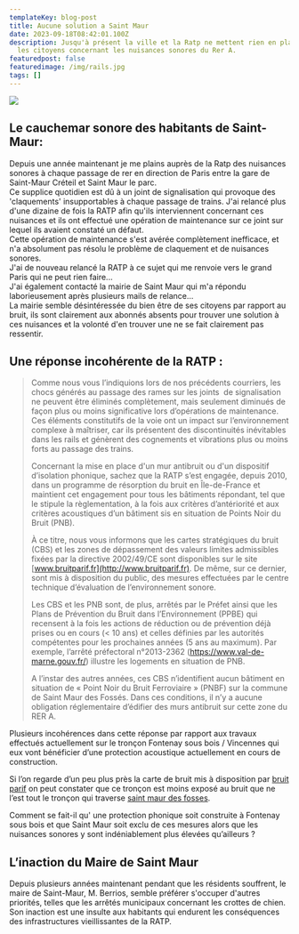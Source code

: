 ```yaml
---
templateKey: blog-post
title: Aucune solution a Saint Maur
date: 2023-09-18T08:42:01.100Z
description: Jusqu'à présent la ville et la Ratp ne mettent rien en place pour
  les citoyens concernant les nuisances sonores du Rer A.
featuredpost: false
featuredimage: /img/rails.jpg
tags: []
---
```

![](/img/rails.jpg)

## Le cauchemar sonore des habitants de Saint-Maur:

Depuis une année maintenant je me plains auprès de la Ratp des nuisances sonores à chaque passage de rer en direction de Paris entre la gare de Saint-Maur Créteil et Saint Maur le parc.\
Ce supplice quotidien est dû à un joint de signalisation qui provoque des 'claquements' insupportables à chaque passage de trains. J'ai relancé plus d'une dizaine de fois la RATP afin qu'ils interviennent concernant ces nuisances et ils ont effectué une opération de maintenance sur ce joint sur lequel ils avaient constaté un défaut.\
Cette opération de maintenance s'est avérée complètement inefficace, et n'a absolument pas résolu le problème de claquement et de nuisances sonores.\
J'ai de nouveau relancé la RATP à ce sujet qui me renvoie vers le grand Paris qui ne peut rien faire...\
J'ai également contacté la mairie de Saint Maur qui m'a répondu laborieusement après plusieurs mails de relance...\
L﻿a mairie semble désintéressée du bien être de ses citoyens par rapport au bruit, ils sont clairement aux abonnés absents pour trouver une solution à ces nuisances et la volonté d'en trouver une ne se fait clairement pas ressentir.

## Une réponse incohérente de la RATP : 

> Comme nous vous l’indiquions lors de nos précédents courriers, les chocs générés au passage des rames sur les joints  de signalisation ne peuvent être éliminés complètement, mais seulement diminués de façon plus ou moins significative lors d’opérations de maintenance. Ces éléments constitutifs de la voie ont un impact sur l’environnement complexe à maîtriser, car ils présentent des discontinuités inévitables dans les rails et génèrent des cognements et vibrations plus ou moins forts au passage des trains.
>
> Concernant la mise en place d'un mur antibruit ou d'un dispositif d’isolation phonique, sachez que la RATP s’est engagée, depuis 2010, dans un programme de résorption du bruit en Île-de-France et maintient cet engagement pour tous les bâtiments répondant, tel que le stipule la règlementation, à la fois aux critères d’antériorité et aux critères acoustiques d’un bâtiment sis en situation de Points Noir du Bruit (PNB).
>
> À ce titre, nous vous informons que les cartes stratégiques du bruit (CBS) et les zones de dépassement des valeurs limites admissibles fixées par la directive 2002/49/CE sont disponibles sur le site [www.bruitparif.fr](http://www.bruitparif.fr). De même, sur ce dernier, sont mis à disposition du public, des mesures effectuées par le centre technique d’évaluation de l’environnement sonore. 
>
> Les CBS et les PNB sont, de plus, arrêtés par le Préfet ainsi que les Plans de Prévention du Bruit dans l’Environnement (PPBE) qui recensent à la fois les actions de réduction ou de prévention déjà prises ou en cours (< 10 ans) et celles définies par les autorités compétentes pour les prochaines années (5 ans au maximum). Par exemple, l’arrêté préfectoral n°2013-2362 (<https://www.val-de-marne.gouv.fr/>) illustre les logements en situation de PNB.
>
> A l’instar des autres années, ces CBS n’identifient aucun bâtiment en situation de « Point Noir du Bruit Ferroviaire » (PNBF) sur la commune de Saint Maur des Fossés. Dans ces conditions, il n’y a aucune obligation réglementaire d’édifier des murs antibruit sur cette zone du RER A.

Plusieurs incohérences dans cette réponse par rapport aux travaux effectués actuellement sur le tronçon Fontenay sous bois / Vincennes qui eux vont bénéficier d’une protection acoustique actuellement en cours de construction.

Si l’on regarde d’un peu plus près la carte de bruit mis à disposition par [bruit parif](https://carto.bruitparif.fr/) on peut constater que ce tronçon est moins exposé au bruit que ne l’est tout le tronçon qui traverse [saint maur des fosses](https://www.saint-maur.com/ma-ville/securite-tranquillite/gestion-du-bruit).

Comment se fait-il qu' une protection phonique soit construite à Fontenay sous bois et que Saint Maur soit exclu de ces mesures alors que les nuisances sonores y sont indéniablement plus élevées qu’ailleurs ? 

## L’inaction du Maire de Saint Maur

Depuis plusieurs années maintenant pendant que les résidents souffrent, le maire de Saint-Maur, M. Berrios, semble préférer s'occuper d'autres priorités, telles que les arrêtés municipaux concernant les crottes de chien. Son inaction est une insulte aux habitants qui endurent les conséquences des infrastructures vieillissantes de la RATP.
